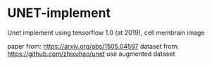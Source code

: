 # UNET-implement
Unet implement using tensorflow 1.0 (at 2019), cell membrain image

paper from: https://arxiv.org/abs/1505.04597
dataset from: https://github.com/zhixuhao/unet
use augmented dataset


